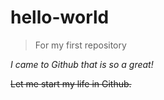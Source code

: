 # hello-world

> For my first repository

*I came to Github that is so a great!*

~~Let me start my life in Github.~~

